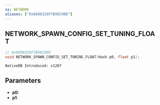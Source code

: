 ```yaml
---
ns: NETWORK
aliases: ["0x0608326F7B98C08D"]
---
```

## NETWORK_SPAWN_CONFIG_SET_TUNING_FLOAT

```c
// 0x0608326F7B98C08D
void NETWORK_SPAWN_CONFIG_SET_TUNING_FLOAT(Hash p0, float p1);
```

```
NativeDB Introduced: v1207
```

## Parameters
* **p0**:
* **p1**:
